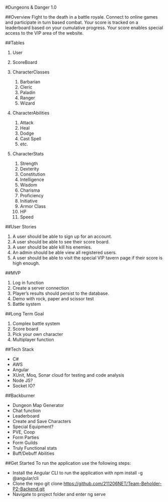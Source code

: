 #Dungeons & Danger 1.0

##Overview
Fight to the death in a battle royale. Connect to online games and participate in turn based combat. 
Your score is tracked on a leaderboard based on your cumulative progress. Your score enables special access
to the VIP area of the website.

##Tables
1. User
2. ScoreBoard
3. CharacterClasses
   1. Barbarian
   2. Cleric
   3. Paladin
   4. Ranger
   5. Wizard

4. CharacterAbilities
   1. Attack
   2. Heal
   3. Dodge
   4. Cast Spell
   5. etc.

5. CharacterStats
   1. Strength
   2. Dexterity
   3. Constitution
   4. Intelligence
   5. Wisdom
   6. Charisma
   7. Proficiency
   8. Initiative
   9. Armor Class
   10. HP
   11. Speed

##User Stories
1. A user should be able to sign up for an account.
2. A user should be able to see their score board.
3. A user should be able kill his enemies.
4. An admin should be able view all registered users.
5. A user should be able to visit the special VIP tavern page if their score is high enough.

##MVP
1. Log in function 
2. Create a server connection
3. Player’s results should persist to the database.
4. Demo with rock, paper and scissor test
5. Battle system

##Long Term Goal
1. Complex battle system
2. Score board
3. Pick your own character
4. Multiplayer function
        
##Tech Stack
- C#
- AWS
- Angular
- XUnit, Moq, Sonar cloud for testing and code analysis
- Node JS?
- Socket IO?

##Backburner
- Dungeon Map Generator
- Chat function
- Leaderboard
- Create and Save Characters
- Special Equipment?
- PVE, Coop
- Form Parties
- Form Guilds
- Truly Functional stats
- Buff/Debuff Abilities

##Get Started
To run the application use the following steps:

- Install the Angular CLI to run the application with npm install -g @angular/cli
- Clone the repo git clone https://github.com/211206NET/Team-Beholder-P2-Backend.git
- Navigate to project folder and enter ng serve
